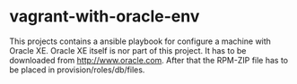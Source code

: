 vagrant-with-oracle-env
=======================
This projects contains a ansible playbook for configure a machine with Oracle XE. Oracle XE itself is nor part of this project. It has to be downloaded from http://www.oracle.com. After that the RPM-ZIP file has to be placed in provision/roles/db/files. 
